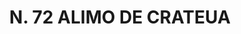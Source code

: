 ---
title: "N. 72 ALIMO DE CRATEUA"
plant-name: "N. 72"
plant-number: "072"
plant-img1: "/assets/img/plant072_verso.jpg"
plant-img2: "/assets/img/plant072.jpg"
plant-xml: "/assets/xml/plant072.xml"
plant-title: "N. 72 ALIMO DE CRATEUA"
plant-taxon-link: ""
plant-taxon-content: ""
layout: single-xml
---